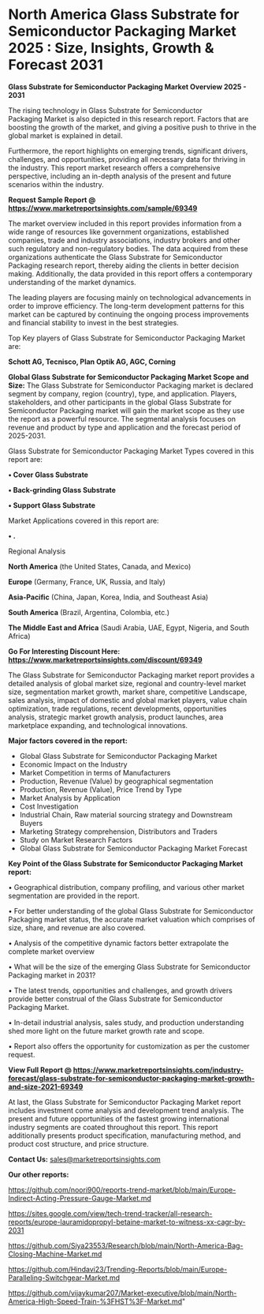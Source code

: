# North America Glass Substrate for Semiconductor Packaging Market 2025 : Size, Insights, Growth & Forecast 2031

<Strong> Glass Substrate for Semiconductor Packaging Market Overview 2025 - 2031</strong>

The rising technology in Glass Substrate for Semiconductor Packaging Market is also depicted in this research report. Factors that are boosting the growth of the market, and giving a positive push to thrive in the global market is explained in detail.

Furthermore, the report highlights on emerging trends, significant drivers, challenges, and opportunities, providing all necessary data for thriving in the industry. This report market research offers a comprehensive perspective, including an in-depth analysis of the present and future scenarios within the industry.

<strong>Request Sample Report @ <a href=https://www.marketreportsinsights.com/sample/69349>https://www.marketreportsinsights.com/sample/69349</a></strong>

The market overview included in this report provides information from a wide range of resources like government organizations, established companies, trade and industry associations, industry brokers and other such regulatory and non-regulatory bodies. The data acquired from these organizations authenticate the Glass Substrate for Semiconductor Packaging research report, thereby aiding the clients in better decision making. Additionally, the data provided in this report offers a contemporary understanding of the market dynamics.

The leading players are focusing mainly on technological advancements in order to improve efficiency. The long-term development patterns for this market can be captured by continuing the ongoing process improvements and financial stability to invest in the best strategies.

Top Key players of Glass Substrate for Semiconductor Packaging Market are:

<strong>Schott AG, Tecnisco, Plan Optik AG, AGC, Corning</strong>

<strong><b>Global Glass Substrate for Semiconductor Packaging Market Scope and Size:</b></strong>
The Glass Substrate for Semiconductor Packaging market is declared segment by company, region (country), type, and application. Players, stakeholders, and other participants in the global Glass Substrate for Semiconductor Packaging market will gain the market scope as they use the report as a powerful resource. The segmental analysis focuses on revenue and product by type and application and the forecast period of 2025-2031.

Glass Substrate for Semiconductor Packaging Market Types covered in this report are:

<strong>• Cover Glass Substrate

• Back-grinding Glass Substrate

• Support Glass Substrate</strong>

Market Applications covered in this report are:

<strong>• .</strong> 

Regional Analysis

<strong>North America</strong> (the United States, Canada, and Mexico)

<strong>Europe</strong> (Germany, France, UK, Russia, and Italy)

<strong>Asia-Pacific</strong> (China, Japan, Korea, India, and Southeast Asia)

<strong>South America</strong> (Brazil, Argentina, Colombia, etc.)

<strong>The Middle East and Africa</strong> (Saudi Arabia, UAE, Egypt, Nigeria, and South Africa)

<strong>Go For Interesting Discount Here: <a href=https://www.marketreportsinsights.com/discount/69349>https://www.marketreportsinsights.com/discount/69349</a></strong>

The Glass Substrate for Semiconductor Packaging market report provides a detailed analysis of global market size, regional and country-level market size, segmentation market growth, market share, competitive Landscape, sales analysis, impact of domestic and global market players, value chain optimization, trade regulations, recent developments, opportunities analysis, strategic market growth analysis, product launches, area marketplace expanding, and technological innovations.

<strong><b>Major factors covered in the report:</b></strong>
<ul>
  <li>Global Glass Substrate for Semiconductor Packaging Market </li>
  <li>Economic Impact on the Industry</li>
  <li>Market Competition in terms of Manufacturers</li>
  <li>Production, Revenue (Value) by geographical segmentation</li>
  <li>Production, Revenue (Value), Price Trend by Type</li>
  <li>Market Analysis by Application</li>
  <li>Cost Investigation</li>
  <li>Industrial Chain, Raw material sourcing strategy and Downstream Buyers</li>
  <li>Marketing Strategy comprehension, Distributors and Traders</li>
  <li>Study on Market Research Factors</li>
  <li>Global Glass Substrate for Semiconductor Packaging Market Forecast</li>
</ul>

<strong><b>Key Point of the Glass Substrate for Semiconductor Packaging Market report:</b></strong>

• Geographical distribution, company profiling, and various other market segmentation are provided in the report.

• For better understanding of the global Glass Substrate for Semiconductor Packaging market status, the accurate market valuation which comprises of size, share, and revenue are also covered.

• Analysis of the competitive dynamic factors better extrapolate the complete market overview

• What will be the size of the emerging Glass Substrate for Semiconductor Packaging market in 2031?

• The latest trends, opportunities and challenges, and growth drivers provide better construal of the Glass Substrate for Semiconductor Packaging Market.

• In-detail industrial analysis, sales study, and production understanding shed more light on the future market growth rate and scope.

• Report also offers the opportunity for customization as per the customer request.

<strong><b>View Full Report @ <a href=https://www.marketreportsinsights.com/industry-forecast/glass-substrate-for-semiconductor-packaging-market-growth-and-size-2021-69349>https://www.marketreportsinsights.com/industry-forecast/glass-substrate-for-semiconductor-packaging-market-growth-and-size-2021-69349</a></b></strong>


At last, the Glass Substrate for Semiconductor Packaging Market report includes investment come analysis and development trend analysis. The present and future opportunities of the fastest growing international industry segments are coated throughout this report. This report additionally presents product specification, manufacturing method, and product cost structure, and price structure.

<strong>Contact Us:</strong>
sales@marketreportsinsights.com

<strong>Our other reports:</strong>

<a href=https://github.com/noori900/reports-trend-market/blob/main/Europe-Indirect-Acting-Pressure-Gauge-Market.md>https://github.com/noori900/reports-trend-market/blob/main/Europe-Indirect-Acting-Pressure-Gauge-Market.md</a>

<a href=https://sites.google.com/view/tech-trend-tracker/all-research-reports/europe-lauramidopropyl-betaine-market-to-witness-xx-cagr-by-2031>https://sites.google.com/view/tech-trend-tracker/all-research-reports/europe-lauramidopropyl-betaine-market-to-witness-xx-cagr-by-2031</a>

<a href=https://github.com/Siya23553/Research/blob/main/North-America-Bag-Closing-Machine-Market.md>https://github.com/Siya23553/Research/blob/main/North-America-Bag-Closing-Machine-Market.md</a>

<a href=https://github.com/Hindavi23/Trending-Reports/blob/main/Europe-Paralleling-Switchgear-Market.md>https://github.com/Hindavi23/Trending-Reports/blob/main/Europe-Paralleling-Switchgear-Market.md</a>

<a href=https://github.com/vijaykumar207/Market-executive/blob/main/North-America-High-Speed-Train-%3FHST%3F-Market.md>https://github.com/vijaykumar207/Market-executive/blob/main/North-America-High-Speed-Train-%3FHST%3F-Market.md</a>"
